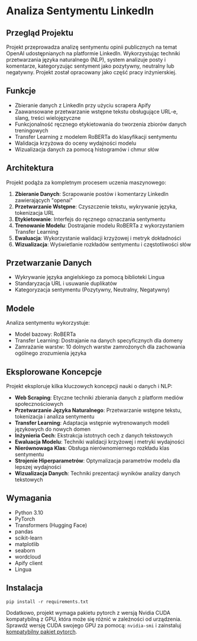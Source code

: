 # Analiza Sentymentu LinkedIn
## Przegląd Projektu
Projekt przeprowadza analizę sentymentu opinii publicznych na temat OpenAI udostępnianych na platformie LinkedIn. Wykorzystując techniki przetwarzania języka naturalnego (NLP), system analizuje posty i komentarze, kategoryzując sentyment jako pozytywny, neutralny lub negatywny. Projekt został opracowany jako część pracy inżynierskiej.

## Funkcje
- Zbieranie danych z LinkedIn przy użyciu scrapera Apify
- Zaawansowane przetwarzanie wstępne tekstu obsługujące URL-e, slang, treści wielojęzyczne
- Funkcjonalność ręcznego etykietowania do tworzenia zbiorów danych treningowych
- Transfer Learning z modelem RoBERTa do klasyfikacji sentymentu
- Walidacja krzyżowa do oceny wydajności modelu
- Wizualizacja danych za pomocą histogramów i chmur słów

## Architektura
Projekt podąża za kompletnym procesem uczenia maszynowego:
1. **Zbieranie Danych**: Scrapowanie postów i komentarzy LinkedIn zawierających "openai"
2. **Przetwarzanie Wstępne**: Czyszczenie tekstu, wykrywanie języka, tokenizacja URL
3. **Etykietowanie**: Interfejs do ręcznego oznaczania sentymentu
4. **Trenowanie Modelu**: Dostrajanie modelu RoBERTa z wykorzystaniem Transfer Learning
5. **Ewaluacja**: Wykorzystanie walidacji krzyżowej i metryk dokładności
6. **Wizualizacja**: Wyświetlanie rozkładów sentymentu i częstotliwości słów

## Przetwarzanie Danych
- Wykrywanie języka angielskiego za pomocą biblioteki Lingua
- Standaryzacja URL i usuwanie duplikatów
- Kategoryzacja sentymentu (Pozytywny, Neutralny, Negatywny)

## Modele
Analiza sentymentu wykorzystuje:
- Model bazowy: RoBERTa
- Transfer Learning: Dostrajanie na danych specyficznych dla domeny
- Zamrażanie warstw: 10 dolnych warstw zamrożonych dla zachowania ogólnego zrozumienia języka

## Eksplorowane Koncepcje
Projekt eksploruje kilka kluczowych koncepcji nauki o danych i NLP:
- **Web Scraping**: Etyczne techniki zbierania danych z platform mediów społecznościowych
- **Przetwarzanie Języka Naturalnego**: Przetwarzanie wstępne tekstu, tokenizacja i analiza sentymentu
- **Transfer Learning**: Adaptacja wstępnie wytrenowanych modeli językowych do nowych domen
- **Inżynieria Cech**: Ekstrakcja istotnych cech z danych tekstowych
- **Ewaluacja Modelu**: Techniki walidacji krzyżowej i metryki wydajności
- **Nierównowaga Klas**: Obsługa nierównomiernego rozkładu klas sentymentu
- **Strojenie Hiperparametrów**: Optymalizacja parametrów modelu dla lepszej wydajności
- **Wizualizacja Danych**: Techniki prezentacji wyników analizy danych tekstowych

## Wymagania
- Python 3.10
- PyTorch
- Transformers (Hugging Face)
- pandas
- scikit-learn
- matplotlib
- seaborn
- wordcloud
- Apify client
- Lingua

## Instalacja
```
pip install -r requirements.txt
```
Dodatkowo, projekt wymaga pakietu pytorch z wersją Nvidia CUDA kompatybilną z GPU, która może się różnić w zależności od urządzenia. Sprawdź wersję CUDA swojego GPU za pomocą: `nvidia-smi` i zainstaluj [kompatybilny pakiet pytorch](https://pytorch.org/).
